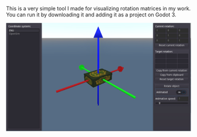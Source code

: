 This is a very simple tool I made for visualizing rotation matrices in my work. You can run it by downloading it and adding it as a project on Godot 3.

![example image of GUI](https://github.com/jerela/rotation-viewer/blob/main/image.jpg?raw=true)
